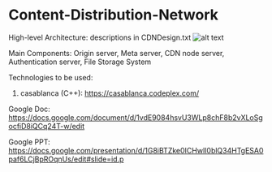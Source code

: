 # Content-Distribution-Network

High-level Architecture: descriptions in CDNDesign.txt
![alt text](https://camo.githubusercontent.com/8139b93a0bd7b1af35fa5970a27c1164b97c4302/68747470733a2f2f6431623130626d6c76716162636f2e636c6f756466726f6e742e6e65742f6174746163682f693564337238326d3163303564702f6830747766663374727734326c382f69356b676c30773136736d362f43444e44657369676e2e706e67)

Main Components: Origin server, Meta server, CDN node server, Authentication server, File Storage System

Technologies to be used:

1. casablanca (C++): https://casablanca.codeplex.com/

Google Doc: https://docs.google.com/document/d/1vdE9084hsvU3WLp8chF8b2vXLoSgocfiD8iQCq24T-w/edit

Google PPT: https://docs.google.com/presentation/d/1G8iBTZke0ICHwlI0blQ34HTgESA0paf6LCjBpROqnUs/edit#slide=id.p
